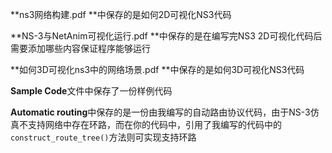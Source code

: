 **ns3网络构建.pdf **中保存的是如何2D可视化NS3代码

**NS-3与NetAnim可视化运行.pdf **中保存的是在编写完NS3 2D可视化代码后需要添加哪些内容保证程序能够运行

**如何3D可视化ns3中的网络场景.pdf **中保存的是如何3D可视化NS3代码

**Sample Code**文件中保存了一份样例代码

**Automatic routing**中保存的是一份由我编写的自动路由协议代码，由于NS-3仿真不支持网络中存在环路，而在你的代码中，引用了我编写的代码中的`construct_route_tree()`方法则可实现支持环路

